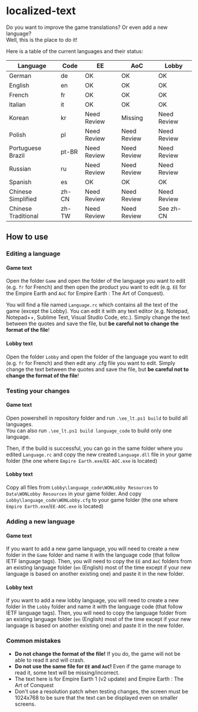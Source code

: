 # localized-text
Do you want to improve the game translations? Or even add a new language?\
Well, this is the place to do it!

Here is a table of the current languages and their status:

| Language            | Code  |      EE      |      AoC     |    Lobby    |
|---------------------|-------|--------------|--------------|-------------|
| German              | de    | OK           | OK           | OK          |
| English             | en    | OK           | OK           | OK          |
| French              | fr    | OK           | OK           | OK          |
| Italian             | it    | OK           | OK           | OK          |
| Korean              | kr    | Need Review  | Missing      | Need Review |
| Polish              | pl    | Need Review  | Need Review  | Need Review |
| Portuguese Brazil   | pt-BR | Need Review  | Need Review  | Need Review |
| Russian             | ru    | Need Review  | Need Review  | Need Review |
| Spanish             | es    | OK           | OK           | OK          |
| Chinese Simplified  | zh-CN | Need Review  | Need Review  | Need Review |
| Chinese Traditional | zh-TW | Need Review  | Need Review  | See zh-CN   |

## How to use

### Editing a language

#### Game text
Open the folder `Game` and open the folder of the language you want to edit (e.g. `fr` for French) and then open the product you want to edit (e.g. `EE` for the Empire Earth and `AoC` for Empire Earth : The Art of Conquest).

You will find a file named `Language.rc` which contains all the text of the game (except the Lobby).
You can edit it with any text editor (e.g. Notepad, Notepad++, Sublime Text, Visual Studio Code, etc.).
Simply change the text between the quotes and save the file, but **be careful not to change the format of the file**!

#### Lobby text
Open the folder `Lobby` and open the folder of the language you want to edit (e.g. `fr` for French) and then edit any .cfg file you want to edit.
Simply change the text between the quotes and save the file, but **be careful not to change the format of the file**!

### Testing your changes

#### Game text
Open powershell in repository folder and run `.\ee_lt.ps1 build` to build all languages.\
You can also run `.\ee_lt.ps1 build language_code` to build only one language.

Then, if the build is successful, you can go in the same folder where you edited `Language.rc` and copy the new created `Language.dll` file in your game folder (the one where `Empire Earth.exe`/`EE-AOC.exe` is located)

#### Lobby text
Copy all files from `Lobby\language_code\WONLobby Resources` to `Data\WONLobby Resources` in your game folder. 
And copy `Lobby\language_code\WONLobby.cfg` to your game folder (the one where `Empire Earth.exe`/`EE-AOC.exe` is located)

### Adding a new language

#### Game text
If you want to add a new game language, you will need to create a new folder in the `Game` folder and name it with the language code (that follow IETF language tags).
Then, you will need to copy the `EE` and `AoC` folders from an existing language folder (`en` (English) most of the time except if your new language is based on another existing one) and paste it in the new folder.

#### Lobby text
If you want to add a new lobby language, you will need to create a new folder in the `Lobby` folder and name it with the language code (that follow IETF language tags).
Then, you will need to copy the language folder from an existing language folder (`en` (English) most of the time except if your new language is based on another existing one) and paste it in the new folder.

### Common mistakes

- **Do not change the format of the file!** If you do, the game will not be able to read it and will crash.
- **Do not use the same file for `EE` and `AoC`!** Even if the game manage to read it, some text will be missing/incorrect.
- The text here is for Empire Earth 1 (v2 update) and Empire Earth : The Art of Conquest
- Don't use a resolution patch when testing changes, the screen must be 1024x768 to be sure that the text can be displayed even on smaller screens.